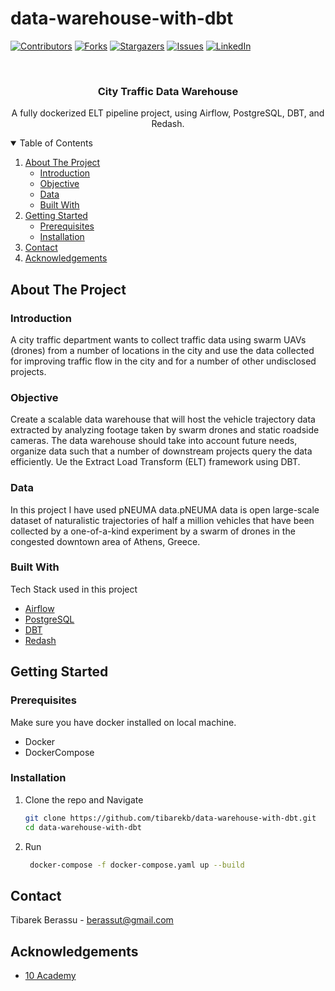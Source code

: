 # data-warehouse-with-dbt

[![Contributors][contributors-shield]][contributors-url]
[![Forks][forks-shield]][forks-url]
[![Stargazers][stars-shield]][stars-url]
[![Issues][issues-shield]][issues-url]
[![LinkedIn][linkedin-shield]][linkedin-url]



<!-- PROJECT LOGO -->
<br />
<p align="center">
  <h3 align="center">City Traffic Data Warehouse</h3>

  <p align="center">
    A fully dockerized ELT pipeline project, using Airflow, PostgreSQL, DBT, and Redash.
    <br />
   
  </p>
</p>



<!-- TABLE OF CONTENTS -->
<details open="open">
  <summary>Table of Contents</summary>
  <ol>
    <li>
      <a href="#about-the-project">About The Project</a>
      <ul>
        <li><a href="#Introduction">Introduction</a></li>
        <li><a href="#Objective">Objective</a></li>
        <li><a href="#Data">Data</a></li>
        <li><a href="#built-with">Built With</a></li>
      </ul>
    </li>
    <li>
      <a href="#getting-started">Getting Started</a>
      <ul>
        <li><a href="#prerequisites">Prerequisites</a></li>
        <li><a href="#installation">Installation</a></li>
      </ul>
    </li>
    <li><a href="#contact">Contact</a></li>
    <li><a href="#acknowledgements">Acknowledgements</a></li>
  </ol>
</details>



<!-- ABOUT THE PROJECT -->
## About The Project

<!-- <p align="center">
     <img src="pipeline2.png">
</p> -->

### Introduction

A city traffic department wants to collect traffic data using swarm UAVs (drones) from a
number of locations in the city and use the data collected for improving traffic flow in the
city and for a number of other undisclosed projects.


### Objective

Create a scalable data warehouse that will host the vehicle trajectory data extracted by
analyzing footage taken by swarm drones and static roadside cameras.
The data warehouse should take into account future needs, organize data such that a
number of downstream projects query the data efficiently. Ue the Extract Load
Transform (ELT) framework using DBT. 

### Data

In this project I have used pNEUMA data.pNEUMA data is open large-scale dataset of naturalistic trajectories of half a million vehicles that have been collected by a one-of-a-kind experiment by a swarm of drones in the congested downtown area of Athens, Greece.


### Built With

Tech Stack used in this project
* [Airflow](https://airflow.apache.org/)
* [PostgreSQL](https://postgresql.com)
* [DBT](https://www.getdbt.com/)
* [Redash](https://redash.io/)


<!-- GETTING STARTED -->
## Getting Started

### Prerequisites

Make sure you have docker installed on local machine.
* Docker
* DockerCompose
  
### Installation

1. Clone the repo and Navigate
   ```sh
   git clone https://github.com/tibarekb/data-warehouse-with-dbt.git
   cd data-warehouse-with-dbt
   ```
2. Run
   ```sh
    docker-compose -f docker-compose.yaml up --build
   ```


<!-- CONTACT -->
## Contact

Tibarek Berassu - berassut@gmail.com



<!-- ACKNOWLEDGEMENTS -->
## Acknowledgements
* [10 Academy](https://www.10academy.org/)



<!-- MARKDOWN LINKS & IMAGES -->
<!-- https://www.markdownguide.org/basic-syntax/#reference-style-links -->
[contributors-shield]: https://img.shields.io/github/contributors/tibarekb/data-warehouse-with-dbt.svg?style=for-the-badge
[contributors-url]: https://github.com/tibarekb/Datawarehouse/graphs/contributors
[forks-shield]: https://img.shields.io/github/forks/tibarekb/data-warehouse-with-dbt.svg?style=for-the-badge
[forks-url]: https://github.com/tibarekb/data-warehouse-with-dbt/network/members
[stars-shield]: https://img.shields.io/github/stars/tibarekb/data-warehouse-with-dbt.svg?style=for-the-badge
[stars-url]: https://github.com/tibarekb/data-warehouse/stargazers
[issues-shield]: https://img.shields.io/github/issues/tibarekb/data-warehouse-with-dbt.svg?style=for-the-badge
[issues-url]: https://github.com/tibarekb/data-warehouse/issues
[license-shield]: https://img.shields.io/github/license/tibarekb/data-warehouse-with-dbt.svg?style=for-the-badge
[license-url]: https://github.com/tibarekb/data-warehosue/blob/master/LICENSE.txt
[linkedin-shield]: https://img.shields.io/badge/-LinkedIn-black.svg?style=for-the-badge&logo=linkedin&colorB=555
[linkedin-url]: https://www.linkedin.com/in/tibarek-mesfin-berassu-309508222
<!-- [product-screenshot]:  -->






